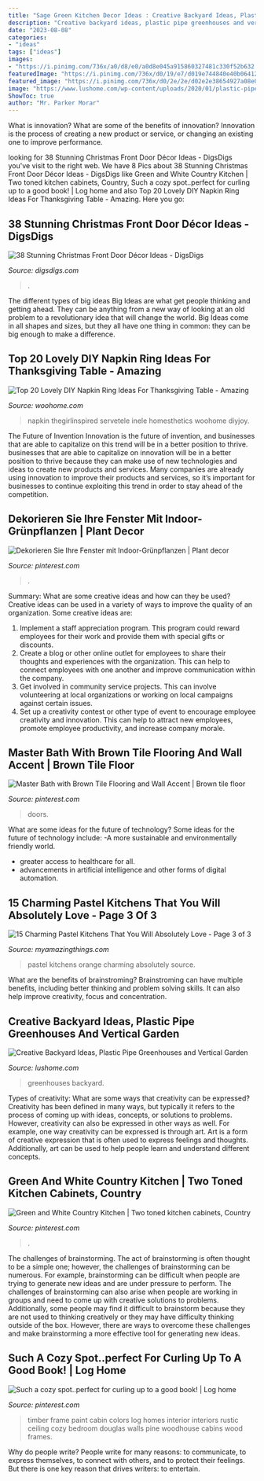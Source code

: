 ```yaml
---
title: "Sage Green Kitchen Decor Ideas : Creative Backyard Ideas, Plastic Pipe Greenhouses And Vertical Garden"
description: "Creative backyard ideas, plastic pipe greenhouses and vertical garden"
date: "2023-08-08"
categories:
- "ideas"
tags: ["ideas"]
images:
- "https://i.pinimg.com/736x/a0/d8/e0/a0d8e045a915860327481c330f52b632.jpg"
featuredImage: "https://i.pinimg.com/736x/d0/19/e7/d019e744840e40b064126107948bc597--green-country-kitchens.jpg"
featured_image: "https://i.pinimg.com/736x/d0/2e/2e/d02e2e38654927a08e0cd41506f3f42d.jpg"
image: "https://www.lushome.com/wp-content/uploads/2020/01/plastic-pipe-garden-designs-27.jpg"
ShowToc: true
author: "Mr. Parker Morar"
---
```



What is innovation? What are some of the benefits of innovation?
Innovation is the process of creating a new product or service, or changing an existing one to improve performance.

	

		
looking for 38 Stunning Christmas Front Door Décor Ideas - DigsDigs you've visit to the right web. We have 8 Pics about 38 Stunning Christmas Front Door Décor Ideas - DigsDigs like Green and White Country Kitchen | Two toned kitchen cabinets, Country, Such a cozy spot..perfect for curling up to a good book! | Log home and also Top 20 Lovely DIY Napkin Ring Ideas For Thanksgiving Table - Amazing. Here you go:
		
    
## 38 Stunning Christmas Front Door Décor Ideas - DigsDigs

<img loading=lazy src="https://www.digsdigs.com/photos/stunning-christmas-front-door-decor-ideas-33.jpg" onerror="this.onerror=null;this.src='https://tse2.mm.bing.net/th?id=OIP.uW6CbRLsoiXMLN5GeXru-AAAAA&amp;pid=15.1';" alt="38 Stunning Christmas Front Door Décor Ideas - DigsDigs">

_Source: digsdigs.com_

>. 

	

The different types of big ideas
Big Ideas are what get people thinking and getting ahead. They can be anything from a new way of looking at an old problem to a revolutionary idea that will change the world. Big Ideas come in all shapes and sizes, but they all have one thing in common: they can be big enough to make a difference.

    
## Top 20 Lovely DIY Napkin Ring Ideas For Thanksgiving Table - Amazing

<img loading=lazy src="https://www.woohome.com/wp-content/uploads/2015/11/Napkin-Rings-For-Thanksgiving-12.jpg" onerror="this.onerror=null;this.src='https://tse4.mm.bing.net/th?id=OIP.bUmZOIm0QImazMN41E085gHaLH&amp;pid=15.1';" alt="Top 20 Lovely DIY Napkin Ring Ideas For Thanksgiving Table - Amazing">

_Source: woohome.com_

>napkin thegirlinspired servetele inele homesthetics woohome diyjoy. 

	

The Future of Invention
Innovation is the future of invention, and businesses that are able to capitalize on this trend will be in a better position to thrive. businesses that are able to capitalize on innovation will be in a better position to thrive because they can make use of new technologies and ideas to create new products and services. Many companies are already using innovation to improve their products and services, so it’s important for businesses to continue exploiting this trend in order to stay ahead of the competition.

    
## Dekorieren Sie Ihre Fenster Mit Indoor-Grünpflanzen | Plant Decor

<img loading=lazy src="https://i.pinimg.com/736x/36/17/a4/3617a4b51300545c636f96801504fa21.jpg" onerror="this.onerror=null;this.src='https://tse2.mm.bing.net/th?id=OIP.x3LI3ttNovWn4l30OiD3ywHaLH&amp;pid=15.1';" alt="Dekorieren Sie Ihre Fenster mit Indoor-Grünpflanzen | Plant decor">

_Source: pinterest.com_

>. 

	

Summary: What are some creative ideas and how can they be used?
Creative ideas can be used in a variety of ways to improve the quality of an organization. Some creative ideas are:
1. Implement a staff appreciation program. This program could reward employees for their work and provide them with special gifts or discounts.
2. Create a blog or other online outlet for employees to share their thoughts and experiences with the organization. This can help to connect employees with one another and improve communication within the company.
3. Get involved in community service projects. This can involve volunteering at local organizations or working on local campaigns against certain issues.
4. Set up a creativity contest or other type of event to encourage employee creativity and innovation. This can help to attract new employees, promote employee productivity, and increase company morale.

    
## Master Bath With Brown Tile Flooring And Wall Accent | Brown Tile Floor

<img loading=lazy src="https://i.pinimg.com/736x/a0/d8/e0/a0d8e045a915860327481c330f52b632.jpg" onerror="this.onerror=null;this.src='https://tse3.mm.bing.net/th?id=OIP.8RN1Gg6OC1A4Z7wEoOTISwHaLG&amp;pid=15.1';" alt="Master Bath with Brown Tile Flooring and Wall Accent | Brown tile floor">

_Source: pinterest.com_

>doors. 

	

What are some ideas for the future of technology?
Some ideas for the future of technology include: 
-A more sustainable and environmentally friendly world. 
- greater access to healthcare for all. 
- advancements in artificial intelligence and other forms of digital automation.

    
## 15 Charming Pastel Kitchens That You Will Absolutely Love - Page 3 Of 3

<img loading=lazy src="http://myamazingthings.com/wp-content/uploads/2017/03/orange-and-blue.jpg" onerror="this.onerror=null;this.src='https://tse1.mm.bing.net/th?id=OIP.Q_7EDhdYJixmzZNJGLL_SAHaJ3&amp;pid=15.1';" alt="15 Charming Pastel Kitchens That You Will Absolutely Love - Page 3 of 3">

_Source: myamazingthings.com_

>pastel kitchens orange charming absolutely source. 

	

What are the benefits of brainstroming?
Brainstroming can have multiple benefits, including better thinking and problem solving skills. It can also help improve creativity, focus and concentration.

    
## Creative Backyard Ideas, Plastic Pipe Greenhouses And Vertical Garden

<img loading=lazy src="https://www.lushome.com/wp-content/uploads/2020/01/plastic-pipe-garden-designs-27.jpg" onerror="this.onerror=null;this.src='https://tse4.mm.bing.net/th?id=OIP.E4xkJCdaUQ-He3fFGeeJSwHaJ_&amp;pid=15.1';" alt="Creative Backyard Ideas, Plastic Pipe Greenhouses and Vertical Garden">

_Source: lushome.com_

>greenhouses backyard. 

	

Types of creativity: What are some ways that creativity can be expressed?
Creativity has been defined in many ways, but typically it refers to the process of coming up with ideas, concepts, or solutions to problems. However, creativity can also be expressed in other ways as well. For example, one way creativity can be expressed is through art. Art is a form of creative expression that is often used to express feelings and thoughts. Additionally, art can be used to help people learn and understand different concepts.

    
## Green And White Country Kitchen | Two Toned Kitchen Cabinets, Country

<img loading=lazy src="https://i.pinimg.com/736x/d0/19/e7/d019e744840e40b064126107948bc597--green-country-kitchens.jpg" onerror="this.onerror=null;this.src='https://tse2.mm.bing.net/th?id=OIP.C8Cr4KBGyeMw5q--jw1QwgHaNK&amp;pid=15.1';" alt="Green and White Country Kitchen | Two toned kitchen cabinets, Country">

_Source: pinterest.com_

>. 

	

The challenges of brainstorming.
The act of brainstorming is often thought to be a simple one; however, the challenges of brainstorming can be numerous. For example, brainstorming can be difficult when people are trying to generate new ideas and are under pressure to perform. The challenges of brainstorming can also arise when people are working in groups and need to come up with creative solutions to problems. Additionally, some people may find it difficult to brainstorm because they are not used to thinking creatively or they may have difficulty thinking outside of the box. However, there are ways to overcome these challenges and make brainstorming a more effective tool for generating new ideas.

    
## Such A Cozy Spot..perfect For Curling Up To A Good Book! | Log Home

<img loading=lazy src="https://i.pinimg.com/736x/d0/2e/2e/d02e2e38654927a08e0cd41506f3f42d.jpg" onerror="this.onerror=null;this.src='https://tse2.mm.bing.net/th?id=OIP.vTIaZ1sFMFX6YQ0JfnkJDQHaLH&amp;pid=15.1';" alt="Such a cozy spot..perfect for curling up to a good book! | Log home">

_Source: pinterest.com_

>timber frame paint cabin colors log homes interior interiors rustic ceiling cozy bedroom douglas walls pine woodhouse cabins wood frames. 

	

Why do people write?
People write for many reasons: to communicate, to express themselves, to connect with others, and to protect their feelings. But there is one key reason that drives writers: to entertain.

